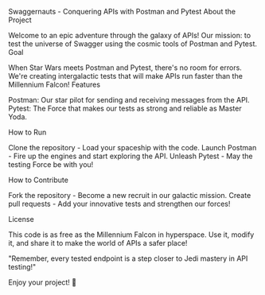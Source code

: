 Swaggernauts - Conquering APIs with Postman and Pytest About the Project

Welcome to an epic adventure through the galaxy of APIs! Our mission: to test the universe of Swagger using the cosmic tools of Postman and Pytest. Goal

When Star Wars meets Postman and Pytest, there's no room for errors. We're creating intergalactic tests that will make APIs run faster than the Millennium Falcon! Features

Postman: Our star pilot for sending and receiving messages from the API.
Pytest: The Force that makes our tests as strong and reliable as Master Yoda.

How to Run

Clone the repository - Load your spaceship with the code.
Launch Postman - Fire up the engines and start exploring the API.
Unleash Pytest - May the testing Force be with you!

How to Contribute

Fork the repository - Become a new recruit in our galactic mission.
Create pull requests - Add your innovative tests and strengthen our forces!

License

This code is as free as the Millennium Falcon in hyperspace. Use it, modify it, and share it to make the world of APIs a safer place!

"Remember, every tested endpoint is a step closer to Jedi mastery in API testing!"

Enjoy your project! 🚀
